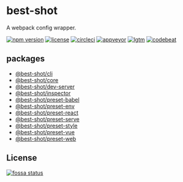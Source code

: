 # best-shot

A webpack config wrapper.

[![npm version][npm-badge]][npm-link]
[![license][github-badge]][github-link]
[![circleci][circleci-badge]][circleci-link]
[![appveyor][appveyor-badge]][appveyor-link]
[![lgtm][lgtm-badge]][lgtm-link]
[![codebeat][codebeat-badge]][codebeat-link]

## packages

- [@best-shot/cli](./packages/cli/)
- [@best-shot/core](./packages/core/)
- [@best-shot/dev-server](./packages/dev-server/)
- [@best-shot/inspector](./packages/inspector/)
- [@best-shot/preset-babel](./packages/preset-babel/)
- [@best-shot/preset-env](./packages/preset-env/)
- [@best-shot/preset-react](./packages/preset-react/)
- [@best-shot/preset-serve](./packages/preset-serve/)
- [@best-shot/preset-style](./packages/preset-style/)
- [@best-shot/preset-vue](./packages/preset-vue/)
- [@best-shot/preset-web](./packages/preset-web/)

## License

[![fossa status][fossa-badge]][fossa-link]

[fossa-badge]: https://app.fossa.io/api/projects/git%2Bgithub.com%2FAirkro%2Fbest-shot.svg?type=large
[fossa-link]: https://app.fossa.io/projects/git%2Bgithub.com%2FAirkro%2Fbest-shot?ref=badge_large
[codebeat-badge]: https://img.shields.io/badge/codebeat-A-brightgreen.svg?style=flat-square
[codebeat-link]: https://codebeat.co/projects/github-com-airkro-best-shot-master
[appveyor-badge]: https://img.shields.io/appveyor/ci/Airkro/best-shot.svg?label=appveyor&logo=appveyor&style=flat-square
[appveyor-link]: https://ci.appveyor.com/project/Airkro/best-shot
[circleci-badge]: https://img.shields.io/circleci/project/github/Airkro/best-shot/master.svg?label=circleci&logo=circleci&style=flat-square
[circleci-link]: https://circleci.com/gh/Airkro/best-shot/tree/master
[github-badge]: https://img.shields.io/github/license/Airkro/best-shot.svg?logo=github&style=flat-square&colorB=blue
[github-link]: https://github.com/Airkro/best-shot
[lgtm-badge]: https://img.shields.io/lgtm/alerts/g/Airkro/best-shot.svg?logo=lgtm&style=flat-square
[lgtm-link]: https://lgtm.com/projects/g/Airkro/best-shot/alerts/
[npm-badge]: https://img.shields.io/badge/npm-best--shot-orange.svg?style=flat-square&logo=npm
[npm-link]: https://www.npmjs.com/org/best-shot
